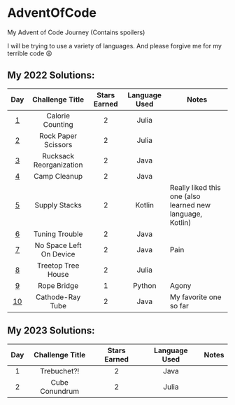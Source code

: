 # AdventOfCode
 My Advent of Code Journey (Contains spoilers)
 
 I will be trying to use a variety of languages. And please forgive me for my terrible code 😩

## My 2022 Solutions:

| Day | Challenge Title | Stars Earned | Language Used | Notes |
|:---:|:---------------:|:------------:|:-------------:| ----- |
| [1](../AdventOfCode/2022/Day1/Main.jl) | Calorie Counting  | 2 | Julia | |
| [2](../AdventOfCode/2022/Day2/Main.jl) | Rock Paper Scissors | 2 | Julia | |
| [3](../AdventOfCode/2022/Day3/Main.java) | Rucksack Reorganization | 2 | Java | |
| [4](../AdventOfCode/2022/Day4/Main.java) | Camp Cleanup | 2 | Java | |
| [5](../AdventOfCode/2022/Day5/Main.kt) | Supply Stacks | 2 | Kotlin | Really liked this one (also learned new language, Kotlin) |
| [6](../AdventOfCode/2022/Day6/Main.java) | Tuning Trouble | 2 | Java | |
| [7](../AdventOfCode/2022/Day7/Main.java) | No Space Left On Device | 2 | Java | Pain |
| [8](../AdventOfCode/2022/Day8/Main.jl) | Treetop Tree House | 2 | Julia | |
| [9](../AdventOfCode/2022/Day9/Main.py) | Rope Bridge | 1 | Python | Agony |
| [10](../AdventOfCode/2022/Day10/Main.java) | Cathode-Ray Tube | 2 | Java | My favorite one so far |

## My 2023 Solutions:
| Day | Challenge Title | Stars Earned | Language Used | Notes |
|:---:|:---------------:|:------------:|:-------------:| ----- |
| 1 | Trebuchet?! | 2 | Java | |
| 2 | Cube Conundrum | 2 | Julia | |